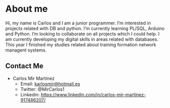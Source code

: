 # About me
Hi, my name is Carlos and I am a junior programmer. I’m interested in projects related with DB and python.
I’m currently learning PL/SQL, Arduino and Python. I’m looking to collaborate on all projects which I could help.
I am currently developing my digital skills in areas related with databases. This year I finished my studies related
about training formation network managent systems.

## Contact Me
* Carlos Mir Martínez
  * Email: karlosmir@hotmail.es
  * Twitter: @MirCarlos1
  * Linkedin: https://www.linkedin.com/in/carlos-mir-martínez-917486207/